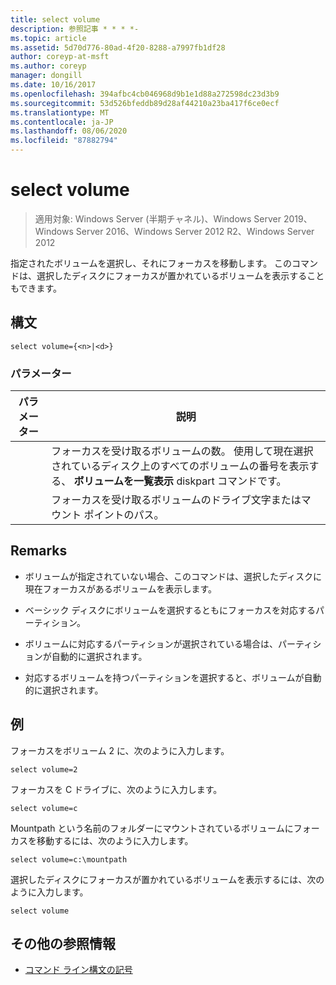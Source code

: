 ```yaml
---
title: select volume
description: 参照記事 * * * *-
ms.topic: article
ms.assetid: 5d70d776-80ad-4f20-8288-a7997fb1df28
author: coreyp-at-msft
ms.author: coreyp
manager: dongill
ms.date: 10/16/2017
ms.openlocfilehash: 394afbc4cb046968d9b1e1d88a272598dc23d3b9
ms.sourcegitcommit: 53d526bfeddb89d28af44210a23ba417f6ce0ecf
ms.translationtype: MT
ms.contentlocale: ja-JP
ms.lasthandoff: 08/06/2020
ms.locfileid: "87882794"
---
```

# <a name="select-volume"></a>select volume

> 適用対象: Windows Server (半期チャネル)、Windows Server 2019、Windows Server 2016、Windows Server 2012 R2、Windows Server 2012

指定されたボリュームを選択し、それにフォーカスを移動します。 このコマンドは、選択したディスクにフォーカスが置かれているボリュームを表示することもできます。



## <a name="syntax"></a>構文

```
select volume={<n>|<d>}
```

### <a name="parameters"></a>パラメーター

| パラメーター |                                                                               説明                                                                                |
|-----------|--------------------------------------------------------------------------------------------------------------------------------------------------------------------------|
|    <n>    | フォーカスを受け取るボリュームの数。 使用して現在選択されているディスク上のすべてのボリュームの番号を表示する、 **ボリュームを一覧表示** diskpart コマンドです。 |
|    <d>    |                                                 フォーカスを受け取るボリュームのドライブ文字またはマウント ポイントのパス。                                                 |

## <a name="remarks"></a>Remarks

-   ボリュームが指定されていない場合、このコマンドは、選択したディスクに現在フォーカスがあるボリュームを表示します。

-   ベーシック ディスクにボリュームを選択するともにフォーカスを対応するパーティション。

-   ボリュームに対応するパーティションが選択されている場合は、パーティションが自動的に選択されます。

-   対応するボリュームを持つパーティションを選択すると、ボリュームが自動的に選択されます。

## <a name="examples"></a>例
フォーカスをボリューム 2 に、次のように入力します。

```
select volume=2
```

フォーカスを C ドライブに、次のように入力します。

```
select volume=c
```

Mountpath という名前のフォルダーにマウントされているボリュームにフォーカスを移動するには、次のように入力します。

```
select volume=c:\mountpath
```

選択したディスクにフォーカスが置かれているボリュームを表示するには、次のように入力します。

```
select volume
```

## <a name="additional-references"></a>その他の参照情報
- [コマンド ライン構文の記号](command-line-syntax-key.md)





